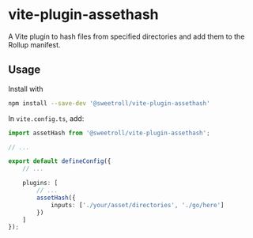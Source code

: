 # vite-plugin-assethash

A Vite plugin to hash files from specified directories and add them to the Rollup manifest.

## Usage

Install with

```sh
npm install --save-dev '@sweetroll/vite-plugin-assethash'
```

In `vite.config.ts`, add:

```typescript
import assetHash from '@sweetroll/vite-plugin-assethash';

// ...

export default defineConfig({
    // ...

    plugins: [
        // ...
        assetHash({
            inputs: ['./your/asset/directories', './go/here']
        })
    ]
});
```
